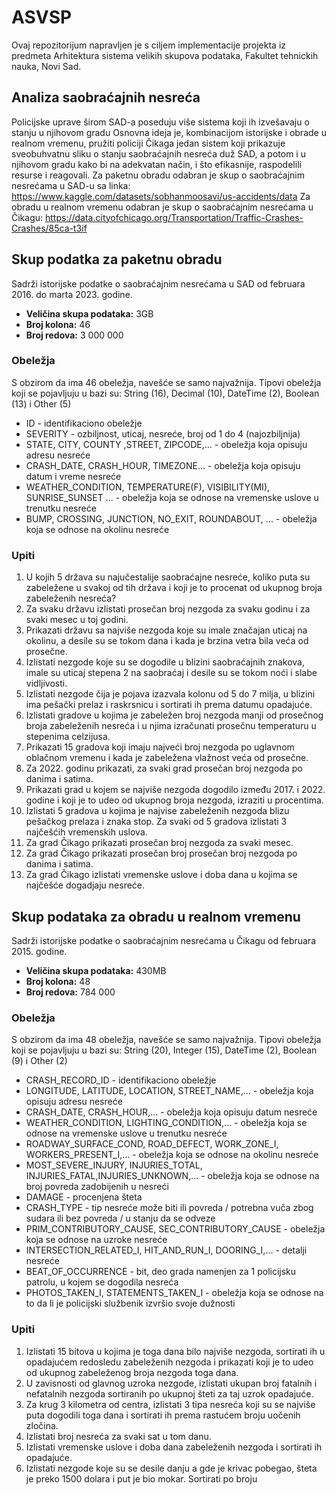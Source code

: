 # ASVSP
Ovaj repozitorijum napravljen je s ciljem implementacije projekta iz predmeta Arhitektura sistema velikih skupova podataka, Fakultet tehnickih nauka, Novi Sad.

## Analiza saobraćajnih nesreća

Policijske uprave širom SAD-a poseduju više sistema koji ih izvešavaju o stanju u njihovom gradu
Osnovna ideja je, kombinacijom istorijske i obrade u realnom vremenu, pružiti policiji Čikaga jedan sistem koji prikazuje sveobuhvatnu sliku o stanju saobraćajnih nesreća duž SAD, a potom i u njihovom gradu kako bi na adekvatan način, i što efikasnije, raspodelili resurse i reagovali.
Za paketnu obradu odabran je skup o saobraćajnim nesrećama u SAD-u sa linka: https://www.kaggle.com/datasets/sobhanmoosavi/us-accidents/data
Za obradu u realnom vremenu odabran je skup o saobraćajnim nesrećama u Čikagu: https://data.cityofchicago.org/Transportation/Traffic-Crashes-Crashes/85ca-t3if

## Skup podatka za paketnu obradu
Sadrži istorijske podatke o saobraćajnim nesrećama u SAD od februara 2016. do marta 2023. godine. 
-   **Veličina skupa podataka:** 3GB
-   **Broj kolona:** 46
-   **Broj redova:** 3 000 000

### Obeležja
S obzirom da ima 46 obeležja, navešće se samo najvažnija.
Tipovi obeležja koji se pojavljuju u bazi su: String (16), Decimal (10),  DateTime (2), Boolean (13) i Other (5) 

- ID - identifikaciono obeležje
- SEVERITY - ozbiljnost, uticaj, nesreće, broj od 1 do 4 (najozbiljnija) 
- STATE, CITY, COUNTY ,STREET, ZIPCODE,... - obeležja koja opisuju adresu nesreće
- CRASH_DATE, CRASH_HOUR, TIMEZONE... - obeležja koja opisuju datum i vreme nesreće
- WEATHER_CONDITION, TEMPERATURE(F), VISIBILITY(MI),  SUNRISE_SUNSET ... - obeležja koja se odnose na vremenske uslove u trenutku nesreće
- BUMP, CROSSING, JUNCTION, NO_EXIT, ROUNDABOUT, ... - obeležja koja se odnose na okolinu nesreće 

### Upiti
1. U kojih 5 država su najučestalije saobraćajne nesreće, koliko puta su zabeležene u svakoj od tih država i koji je to procenat od ukupnog broja zabeleženih nesreća?
2. Za svaku državu izlistati prosečan broj nezgoda za svaku godinu i za svaki mesec u toj godini.
3. Prikazati državu sa najviše nezgoda koje su imale značajan uticaj na okolinu, a desile su se tokom dana i kada je brzina vetra bila veća od prosečne. 
4. Izlistati nezgode koje su se dogodile u blizini saobraćajnih znakova, imale su uticaj stepena 2 na saobraćaj i desile su se tokom noći i slabe vidljivosti.
5. Izlistati nezgode čija je pojava izazvala kolonu od 5 do 7 milja, u blizini ima pešački prelaz i raskrsnicu i sortirati ih prema datumu opadajuće.
6. Izlistati gradove u kojima je zabeležen broj nezgoda manji od prosečnog broja zabeleženih nesreća i u njima izračunati prosečnu temperaturu u stepenima celzijusa. 
7. Prikazati 15 gradova koji imaju najveći broj nezgoda po uglavnom oblačnom vremenu i kada je zabeležena vlažnost veća od prosečne. 
8. Za 2022. godinu prikazati, za svaki grad prosečan broj nezgoda po danima i satima. 
9. Prikazati grad u kojem se najviše nezgoda dogodilo između 2017. i 2022. godine i koji je to udeo od ukupnog broja nezgoda, izraziti u procentima. 
10. Izlistati 5 gradova u kojima je najvise zabeleženih nezgoda blizu pešačkog prelaza i znaka stop. Za svaki od 5 gradova izlistati 3 najčešćih vremenskih uslova.
11. Za grad Čikago prikazati prosečan broj nezgoda za svaki mesec.
12. Za grad Čikago prikazati prosečan broj prosečan broj nezgoda po danima i satima.
13. Za grad Čikago izlistati vremenske uslove i doba dana u kojima se najčešće dogadjaju nesreće.

## Skup podataka za obradu u realnom vremenu
Sadrži istorijske podatke o saobraćajnim nesrećama u Čikagu od februara 2015. godine. 
-   **Veličina skupa podataka:** 430MB
-   **Broj kolona:** 48
-   **Broj redova:** 784 000

### Obeležja
S obzirom da ima 48 obeležja, navešće se samo najvažnija.
Tipovi obeležja koji se pojavljuju u bazi su: String (20), Integer (15),  DateTime (2), Boolean (9) i Other (2) 
- CRASH_RECORD_ID - identifikaciono obeležje
- LONGITUDE, LATITUDE, LOCATION, STREET_NAME,... - obeležja koja opisuju adresu nesreće
- CRASH_DATE, CRASH_HOUR,... - obeležja koja opisuju datum nesreće
- WEATHER_CONDITION, LIGHTING_CONDITION,... - obeležja koja se odnose na vremenske uslove u trenutku nesreće
- ROADWAY_SURFACE_COND, ROAD_DEFECT, WORK_ZONE_I, WORKERS_PRESENT_I,... - obeležja koja se odnose na okolinu nesreće
- MOST_SEVERE_INJURY, INJURIES_TOTAL, INJURIES_FATAL,INJURIES_UNKNOWN,... - obeležja koja se odnose na broj povreda zadobijenih u nesreći
- DAMAGE - procenjena šteta
- CRASH_TYPE - tip nesreće može biti ili povreda / potrebna vuča zbog sudara ili bez povreda / u stanju da se odveze
- PRIM_CONTRIBUTORY_CAUSE, SEC_CONTRIBUTORY_CAUSE - obeležja koja se odnose na uzroke nesreće
- INTERSECTION_RELATED_I, HIT_AND_RUN_I, DOORING_I,... - detalji nesreće   
- BEAT_OF_OCCURRENCE - bit, deo grada namenjen  za 1 policijsku patrolu, u kojem se dogodila nesreća
- PHOTOS_TAKEN_I, STATEMENTS_TAKEN_I - obeležja koja se odnose na to da li je policijski službenik izvršio svoje dužnosti

### Upiti
1. Izlistati 15 bitova u kojima je toga dana bilo najviše nezgoda, sortirati ih u opadajućem redosledu zabeleženih nezgoda i prikazati koji je to udeo od ukupnog zabeleženog broja nezgoda toga dana.
2. U zavisnosti od glavnog uzroka nezgode, izlistati ukupan broj fatalnih i nefatalnih nezgoda sortiranih po ukupnoj šteti za taj uzrok opadajuće.
3. Za krug 3 kilometra od centra, izlistati 3 tipa nesreća koji su se najviše puta dogodili toga dana i sortirati ih prema rastućem broju uočenih zločina. 
4. Izlistati broj nesreća za svaki sat u tom danu. 
5. Izlistati vremenske uslove i doba dana zabeleženih nezgoda i sortirati ih opadajuće.
6. Izlistati nezgode koje su se desile danju a gde je krivac pobegao, šteta je preko 1500 dolara i put je bio mokar. Sortirati po broju 





